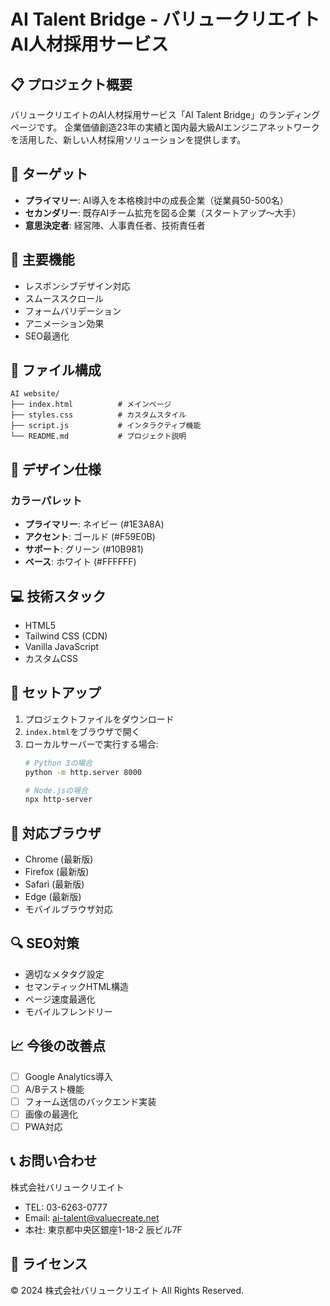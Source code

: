 # AI Talent Bridge - バリュークリエイト AI人材採用サービス

## 📋 プロジェクト概要
バリュークリエイトのAI人材採用サービス「AI Talent Bridge」のランディングページです。
企業価値創造23年の実績と国内最大級AIエンジニアネットワークを活用した、新しい人材採用ソリューションを提供します。

## 🎯 ターゲット
- **プライマリー**: AI導入を本格検討中の成長企業（従業員50-500名）
- **セカンダリー**: 既存AIチーム拡充を図る企業（スタートアップ〜大手）
- **意思決定者**: 経営陣、人事責任者、技術責任者

## 🚀 主要機能
- レスポンシブデザイン対応
- スムーススクロール
- フォームバリデーション
- アニメーション効果
- SEO最適化

## 📁 ファイル構成
```
AI website/
├── index.html          # メインページ
├── styles.css          # カスタムスタイル
├── script.js           # インタラクティブ機能
└── README.md           # プロジェクト説明
```

## 🎨 デザイン仕様
### カラーパレット
- **プライマリー**: ネイビー (#1E3A8A)
- **アクセント**: ゴールド (#F59E0B)
- **サポート**: グリーン (#10B981)
- **ベース**: ホワイト (#FFFFFF)

## 💻 技術スタック
- HTML5
- Tailwind CSS (CDN)
- Vanilla JavaScript
- カスタムCSS

## 🔧 セットアップ
1. プロジェクトファイルをダウンロード
2. `index.html`をブラウザで開く
3. ローカルサーバーで実行する場合:
   ```bash
   # Python 3の場合
   python -m http.server 8000
   
   # Node.jsの場合
   npx http-server
   ```

## 📱 対応ブラウザ
- Chrome (最新版)
- Firefox (最新版)
- Safari (最新版)
- Edge (最新版)
- モバイルブラウザ対応

## 🔍 SEO対策
- 適切なメタタグ設定
- セマンティックHTML構造
- ページ速度最適化
- モバイルフレンドリー

## 📈 今後の改善点
- [ ] Google Analytics導入
- [ ] A/Bテスト機能
- [ ] フォーム送信のバックエンド実装
- [ ] 画像の最適化
- [ ] PWA対応

## 📞 お問い合わせ
株式会社バリュークリエイト
- TEL: 03-6263-0777
- Email: ai-talent@valuecreate.net
- 本社: 東京都中央区銀座1-18-2 辰ビル7F

## 📜 ライセンス
© 2024 株式会社バリュークリエイト All Rights Reserved.